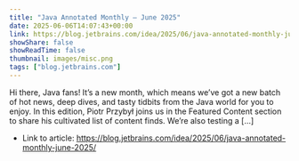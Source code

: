 ```yaml
---
title: "Java Annotated Monthly – June 2025"
date: 2025-06-06T14:07:43+00:00
link: https://blog.jetbrains.com/idea/2025/06/java-annotated-monthly-june-2025/
showShare: false
showReadTime: false
thumbnail: images/misc.png
tags: ["blog.jetbrains.com"]
---
```

Hi there, Java fans! It’s a new month, which means we’ve got a new batch of hot news, deep dives, and tasty tidbits from the Java world for you to enjoy. In this edition, Piotr Przybył joins us in the Featured Content section to share his cultivated list of content finds. We’re also testing a […]

- Link to article: https://blog.jetbrains.com/idea/2025/06/java-annotated-monthly-june-2025/